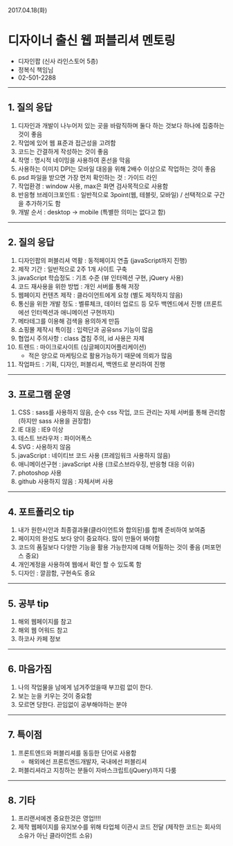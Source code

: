 2017.04.18(화)

# 디자이너 출신 웹 퍼블리셔 멘토링
  - 디자인팝 (신사 라인스토어 5층)
  - 정복식 책임님
  - 02-501-2288

---
## 1. 질의 응답
1. 디자인과 개발이 나누어저 있는 곳을 바람직하며 둘다 하는 것보다 하나에 집중하는 것이 좋음
2. 작업에 있어 웹 표준과 접근성을 고려함
3. 코드는 간결하게 작성하는 것이 좋음
4. 작명 : 명시적 네이밍을 사용하여 혼선을 막음
5. 사용하는 이미지 DPI는 모바일 대응을 위해 2배수 이상으로 작업하는 것이 좋음
6. psd 파일을 받으면 가장 먼저 확인하는 것 : 가이드 라인
7. 작업환경 : window 사용, max은 화면 검사목적으로 사용함
8. 반응형 브레이크포인트 : 일반적으로 3point(웹, 테블릿, 모바일) / 선택적으로 구간을 추가하기도 함
9. 개발 순서 : desktop -> mobile (특별한 의미는 없다고 함)

---
## 2. 질의 응답
1. 디자인팝의 퍼블리셔 역활 : 동적페이지 연출 (javaScript까지 진행)
2. 제작 기간 : 일반적으로 2주 1개 사이트 구축
3. javaScript 학습정도 : 기초 수준 (뷰 인터렉션 구현, jQuery 사용)
4. 코드 재사용을 위한 방법 : 개인 서버를 통해 저장
5. 웹페이지 컨텐츠 제작 : 클라이언트에게 요청 (별도 제작하지 않음)
6. 통신을 위한 개발 정도 : 벨류체크, 데이터 업로드 등 모두 백엔드에서 진행 (프론트에선 인터렉션과 애니메이션 구현까지)
7. 메타테그를 이용해 검색을 용의하게 만듬
8. 쇼핑몰 제작시 특이점 : 입력단과 공유sns 기능이 많음
9. 협업시 주의사항 : class 겹침 주의, id 사용은 자제
10. 트렌드 : 마이크로사이트 (싱글페이지어플리케이션)
    - 적은 양으로 마케팅으로 활용가능하기 때문에 의뢰가 많음
11. 작업파드 : 기획, 디자인, 퍼블리셔, 백엔드로 분리하여 진행

---
## 3. 프로그램 운영
1. CSS : sass를 사용하지 않음, 순수 css 작업, 코드 관리는 자체 서버를 통해 관리함 (하지만 sass 사용을 권장함)
2. IE 대응 : IE9 이상
3. 테스트 브라우저 : 파이어폭스
4. SVG : 사용하지 않음
5. javaScript : 네이티브 코드 사용 (프레임워크 사용하지 않음)
6. 애니메이션구현 : javaScript 사용 (크로스브라우징, 반응형 대응 이유)
7. photoshop 사용
8. github 사용하지 않음 : 자체서버 사용

---
## 4. 포트폴리오 tip
1. 내가 원한시안과 최종결과물(클라이언트와 합의된)를 합께 준비하여 보여줌
2. 페이지의 완성도 보다 양이 중요하다. 많이 만들어 봐야함
3. 코드의 품질보다 다양한 기능을 활용 가능한지에 대해 어필하는 것이 좋음 (퍼포먼스 중요)
4. 개인계정을 사용하여 웹에서 확인 할 수 있도록 함
5. 디자인 : 깔끔함, 구현속도 중요

---
## 5. 공부 tip
1. 해외 웹페이지를 참고
2. 해외 웹 어워드 참고
3. 하코사 카페 정보

---
## 6. 마음가짐
1. 나의 작업물을 남에게 넘겨주었을때 부끄럼 없이 한다.
2. 보는 눈을 키우는 것이 중요함
3. 모르면 당한다. 끈임없이 공부해야하는 분야

---
## 7. 특이점
1. 프론트엔드와 퍼블리셔를 동등한 단어로 사용함
    - 해외에선 프론트엔드개발자, 국내에선 퍼블리셔
2. 퍼블리셔라고 지칭하는 분들이 자바스크립트(jQuery)까지 다룸

---
## 8. 기타
1. 프리랜서에겐 중요한것은 영업!!!!
2. 제작 웹페이지를 유지보수를 위해 타업체 이관시 코드 전달 (제작한 코드는 회사의 소유가 아닌 클라이언트 소유)
